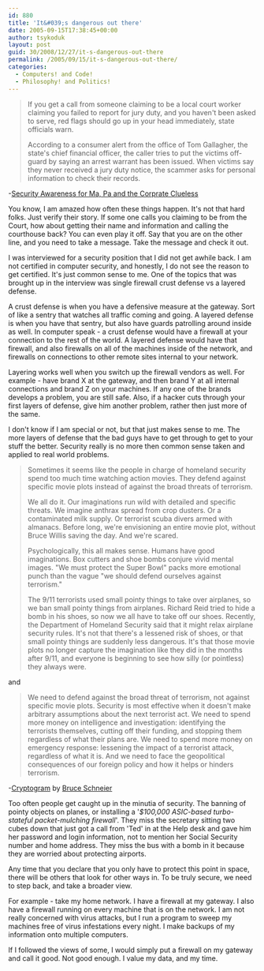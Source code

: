 ```yaml
---
id: 880
title: 'It&#039;s dangerous out there'
date: 2005-09-15T17:38:45+00:00
author: tsykoduk
layout: post
guid: 30/2008/12/27/it-s-dangerous-out-there
permalink: /2005/09/15/it-s-dangerous-out-there/
categories:
  - Computers! and Code!
  - Philosophy! and Politics!
---
```

<blockquote>If you get a call from someone claiming to be a local court worker claiming you failed to report for jury duty, and you haven't been asked to serve, red flags should go up in your head immediately, state officials warn.

<p>According to a consumer alert from the office of Tom Gallagher, the state's chief financial officer, the caller tries to put the victims off-guard by saying an arrest warrant has been issued. When victims say they never received a jury duty notice, the scammer asks for personal information to check their records.</blockquote></p>


<p>-<a href="http://securityawareness.blogspot.com/2005/09/new-id-theft-scam-raises-red-flags.html">Security Awareness for Ma, Pa and the Corprate Clueless</a></p>


<p>You know, I am amazed how often these things happen. It's not that hard folks. Just verify their story. If some one calls you claiming to be from the Court, how about getting their name and information and calling the courthouse back? You can even play it off. Say that you are on the other line, and you need to take a message. Take the message and check it out.</p>


<p>I was interviewed for a security position that I did not get awhile back. I am not certified in computer security, and honestly, I do not see the reason to get certified. It's just common sense to me. One of the topics that was brought up in the interview was single firewall crust defense vs a layered defense.</p>


<p>A crust defense is when you have a defensive measure at the gateway. Sort of like a sentry that watches all traffic coming and going. A layered defense is when you have that sentry, but also have guards patrolling around inside as well. In computer speak - a crust defense would have a firewall at your connection to the rest of the world. A layered defense would have that firewall, and also firewalls on all of the machines inside of the network, and firewalls on connections to other remote sites internal to your network.</p>


<p>Layering works well when you switch up the firewall vendors as well. For example - have brand X at the gateway, and then brand Y at all internal connections and brand Z on your machines. If any one of the brands develops a problem, you are still safe. Also, if a hacker cuts through your first layers of defense, give him another problem, rather then just more of the same.</p>


<p>I don't know if I am special or not, but that just makes sense to me. The more layers of defense that the bad guys have to get through to get to your stuff the better. Security really is no more then common sense taken and applied to real world problems.</p>


<blockquote>Sometimes it seems like the people in charge of homeland security spend too much time watching action movies. They defend against specific movie plots instead of against the broad threats of terrorism.

<p>We all do it. Our imaginations run wild with detailed and specific threats. We imagine anthrax spread from crop dusters. Or a contaminated milk supply. Or terrorist scuba divers armed with almanacs. Before
long, we're envisioning an entire movie plot, without Bruce Willis saving the day. And we're scared.</p>


<p>Psychologically, this all makes sense. Humans have good imaginations. Box cutters and shoe bombs conjure vivid mental images. "We must protect the Super Bowl" packs more emotional punch than the vague "we should defend ourselves against terrorism."</p>


<p>The 9/11 terrorists used small pointy things to take over airplanes, so we ban small pointy things from airplanes. Richard Reid tried to hide a bomb in his shoes, so now we all have to take off our shoes. Recently, the Department of Homeland Security said that it might relax airplane security rules. It's not that there's a lessened risk of shoes, or that small pointy things are suddenly less dangerous. It's that those movie plots no longer capture the imagination like they did in the months after 9/11, and everyone is beginning to see how silly (or pointless) they always were.</blockquote></p>


<p>and</p>


<blockquote>We need to defend against the broad threat of terrorism, not against specific movie plots. Security is most effective when it doesn't make arbitrary assumptions about the next terrorist act. We need to spend more money on intelligence and investigation: identifying the terrorists themselves, cutting off their funding, and stopping them regardless of what their plans are. We need to spend more money on
emergency response: lessening the impact of a terrorist attack, regardless of what it is. And we need to face the geopolitical consequences of our foreign policy and how it helps or hinders terrorism.</blockquote>

<p>-<a href="http://www.schneier.com/crypto-gram-0509.html">Cryptogram</a> by <a href="http://www.schneier.com/">Bruce Schneier</a></p>


<p>Too often people get caught up in the minutia of security. The banning of pointy objects on planes, or installing a '<em>$100,000 <span class="caps">ASIC</span>-based turbo-stateful packet-mulching firewall</em>'. They miss the secretary sitting two cubes down that just got a call from 'Ted' in at the Help desk and gave him her password and login information, not to mention her Social Security number and home address. They miss the bus with a bomb in it because they are worried about protecting airports.</p>


<p>Any time that you declare that you only have to protect this point in space, there will be others that look for other ways in. To be truly secure, we need to step back, and take a broader view.</p>


<p>For example - take my home network. I have a firewall at my gateway. I also have a firewall running on every machine that is on the network. I am not really concerned with virus attacks, but I run a program to sweep my machines free of virus infestations every night. I make backups of my information onto multiple computers.</p>


<p>If I followed the views of some, I would simply put a firewall on my gateway and call it good. Not good enough. I value my data, and my time.</p>